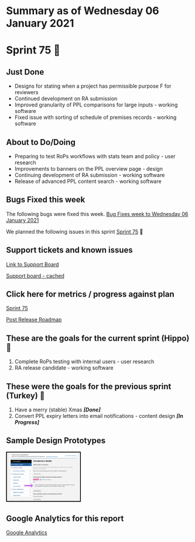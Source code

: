 # Summary as of Wednesday 06 January 2021 

# Sprint 75 &#129435;

## Just Done
* Designs for stating when a project has permissible purpose F for reviewers
* Continued development on RA submission
* Improved granularity of PPL comparisons for large inputs - working software
* Fixed issue with sorting of schedule of premises records - working software

## About to Do/Doing
* Preparing to test RoPs workflows with stats team and policy - user research
* Improvements to banners on the PPL overview page - design
* Continuing development of RA submission - working software
* Release of advanced PPL content search - working software

## Bugs Fixed this week
The following bugs were fixed this week.
[Bug Fixes week to Wednesday 06 January 2021](graphs/bugs06012021.png)

We planned the following issues in this sprint 
[Sprint 75](graphs/sprint06012021.png) &#129435;

## Support tickets and known issues
[Link to Support Board](https://collaboration.homeoffice.gov.uk/jira/secure/RapidBoard.jspa?rapidView=1717&selectedIssue=ASSB-253)

[Support board - cached](graphs/supportBoard06012021.png)

## Click here for metrics / progress against plan
[Sprint 75](graphs/progress06012021.png)

[Post Release Roadmap](graphs/roadmap06012021.png)

## These are the goals for the current sprint (Hippo) &#129435;
1. Complete RoPs testing with internal users - user research 
2. RA release candidate - working software

## These were the goals for the previous sprint (Turkey) &#129411;
1. Have a merry (stable) Xmas ***[Done]*** 
2. Convert PPL expiry letters into email notifications - content design ***[In Progress]***

## Sample Design Prototypes
<a href="graphs/proto1_06012021.png"><img src="graphs/proto1_06012021.png" alt="HTML5 Icon" width="200" style="border:2px solid black"></a>
<br>


## Google Analytics for this report
[Google Analytics](graphs/GA06012021.png)

